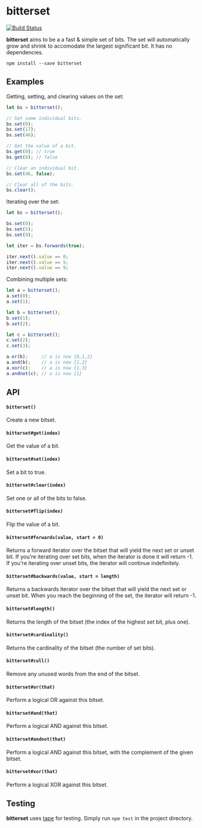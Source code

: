 bitterset
=========
[![Build Status](https://travis-ci.org/atonparker/bitterset.png?branch=master)](https://travis-ci.org/atonparker/bitterset)

__bitterset__ aims to be a a fast &amp; simple set of bits. The set will automatically grow and shrink to accomodate the largest significant bit. It has no dependencies.

`npm install --save bitterset`

Examples
--------

Getting, setting, and clearing values on the set:

```javascript
let bs = bitterset();

// Set some individual bits.
bs.set(0);
bs.set(17);
bs.set(46);

// Get the value of a bit.
bs.get(0); // true
bs.get(8); // false

// Clear an individual bit.
bs.set(46, false);

// Clear all of the bits.
bs.clear();
```

Iterating over the set:

```javascript
let bs = bitterset();

bs.set(0);
bs.set(5);
bs.set(9);

let iter = bs.forwards(true);

iter.next().value == 0;
iter.next().value == 5;
iter.next().value == 9;

```

Combining multiple sets:

```javascript
let a = bitterset();
a.set(0);
a.set(1);

let b = bitterset();
b.set(1);
b.set(2);

let c = bitterset();
c.set(2);
c.set(3);

a.or(b);     // a is now {0,1,2}
a.and(b);    // a is now {1,2}
a.xor(c);    // a is now {1,3}
a.andnot(c); // a is now {1}

```

API
-------

#### `bitterset()`
Create a new bitset.

#### `bitterset#get(index)`
Get the value of a bit.

#### `bitterset#set(index)`
Set a bit to true.

#### `bitterset#clear(index)`
Set one or all of the bits to false.

#### `bitterset#flip(index)`
Flip the value of a bit.

#### `bitterset#forwards(value, start = 0)`
Returns a forward iterator over the bitset that will yield the next set or unset bit. If you're iterating over set bits, when the iterator is done it will return -1. If you're iterating over unset bits, the iterator will continue indefinitely.

#### `bitterset#backwards(value, start = length)`
Returns a backwards iterator over the bitset that will yield the next set or unset bit. When you reach the beginning of the set, the iterator will return -1.

#### `bitterset#length()`
Returns the length of the bitset (the index of the highest set bit, plus one).

#### `bitterset#cardinality()`
Returns the cardinality of the bitset (the number of set bits).

#### `bitterset#cull()`
Remove any unused words from the end of the bitset.

#### `bitterset#or(that)`
Perform a logical OR against this bitset.

#### `bitterset#and(that)`
Perform a logical AND against this bitset.

#### `bitterset#andnot(that)`
Perform a logical AND against this bitset, with the complement of the given bitset.

#### `bitterset#xor(that)`
Perform a logical XOR against this bitset.

Testing
-------

__bitterset__ uses [tape](https://github.com/substack/tape) for testing. Simply run `npm test` in the project directory.
